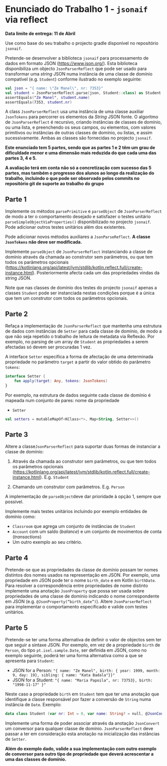 # Enunciado do Trabalho 1 - `jsonaif` via reflect

**Data limite de entrega: 11 de Abril**

Use como base do seu trabalho o projecto gradle disponível no repositório
`jsonaif`.

Pretende-se desenvolver a biblioteca `jsonaif` para processamento de dados em formato JSON (https://www.json.org/). Esta
biblioteca disponibiliza um objecto `JsonParserReflect` que pode ser usado para transformar uma _string_ JSON numa
instância de uma classe de domínio compatível (e.g. `Student`) conforme ilustrado no exemplo seguinte:

```kotlin
val json = "{ name: \"Ze Manel\", nr: 7353}"
val student = JsonParserReflect.parse(json, Student::class) as Student
assertEquals("Ze Manel", student.name)
assertEquals(7353, student.nr)
```

A class `JsonParserReflect` usa uma instância de uma classe auxiliar
`JsonTokens` para percorrer os elementos da _String_ JSON fonte. O algoritmo de `JsonParserReflect` é recursivo, criando
instâncias de classes de domínio, ou uma lista, e preenchendo os seus campos, ou elementos, com valores primitivos ou
instâncias de outras classes de domínio, ou listas, e assim sucessivamente. Ambas as classes são fornecidas no
projecto `jsonaif`.

**Este enunciado tem 5 partes, sendo que as partes 1 e 2 têm um grau de dificuldade menor e uma dimensão mais reduzida
do que cada uma das partes 3, 4 e 5.**

**A avaliação terá em conta não só a concretização com sucesso das 5 partes, mas também o progresso dos alunos ao longo
da realização do trabalho, incluindo o que pode ser observado pelos commits no repositório git de suporte ao trabalho do
grupo**

## Parte 1

Implemente os métodos `parsePrimitive` e `parseObject` de `JsonParserReflect` de modo a ter o comportamento desejado e
satisfazer o testes unitário
`parseSimpleObjectViaProperties()` disponibilizado no projecto `jsonaif`. Pode adicionar outros testes unitários além
dos existentes.

Pode adicionar novos métodos auxiliares a `JsonParseReflect`. **A classe
`JsonTokens` não deve ser modificada.**

Implemente `parseObject` de `JsonParserReflect` instanciando a classe de domínio através da chamada ao construtor sem
parâmetros, ou que tem todos os parâmetros
opcionais (https://kotlinlang.org/api/latest/jvm/stdlib/kotlin.reflect.full/create-instance.html). Posteriormente afecta
cada um das propriedades vindas da string JSON.

Note que nas classes de domínio dos testes do projecto `jsonaif` apenas a classes `Student` pode ser instanciada nestas
condições porque é a única que tem um construtor com todos os parâmetros opcionais.

## Parte 2

Refaça a implementação de `JsonParserReflect` que mantenha uma estrutura de dados com instâncias de `Setter` para cada
classe de domínio, de modo a que não seja repetido o trabalho de leitura de metadata via Reflexão. Por exemplo, no
parsing de um array de `Student` as propriedades a serem afectadas só devem ser procuradas 1 vez.

A interface `Setter` especifica a forma de afectação de uma determinada propriedade no parâmetro `target` a partir do
valor obtido do parâmetro
`tokens`:

```kotlin
interface Setter {
    fun apply(target: Any, tokens: JsonTokens)
}
```

Por exemplo, na estrutura de dados seguinte cada classe de domínio é mapeada num conjunto de pares: nome da propriedade

- `Setter`

```kotlin
val setters = mutableMapOf<KClass<*>, Map<String, Setter>>()
```

## Parte 3

Altere a classe`JsonParserReflect` para suportar duas formas de instanciar a classe de domínio:

1. Através da chamada ao construtor sem parâmetros, ou que tem todos os parâmetros opcionais
   (https://kotlinlang.org/api/latest/jvm/stdlib/kotlin.reflect.full/create-instance.html). E.g. `Student`

2. Chamando um construtor com parâmetros. E.g. `Person`

A implementação de `parseObject`deve dar prioridade à opção 1, sempre que possível.

Implemente mais testes unitários incluindo por exemplo entidades de domínio como:

* `Classroom` que agrega um conjunto de instâncias de `Student`
* `Account` com um saldo (_balance_) e um conjunto de movimentos de conta
  (_transactions_)
* Um outro exemplo ao seu critério.

## Parte 4

Pretende-se que as propriedades da classe de domínio possam ter nomes distintos dos nomes usados na representação em
JSON. Por exemplo, uma propriedade em JSON pode ter o nome `birth_date`  e em Kotlin
`birthDate`. Para resolver a correspondência entre propriedades de nome distinto implemente uma anotação `JsonProperty`
que possa ser usada sobre propriedades de uma classe de domínio indicando o nome correspondente em JSON (e.g.
`@JsonProperty(“birth_date”)`). Altere `JsonParserReflect` para implementar o comportamento especificado e valide com
testes unitários.

## Parte 5

Pretende-se ter uma forma alternativa de definir o valor de objectos sem ter que seguir a sintaxe JSON. Por exemplo, em
vez de a propriedade `birth` de `Person`, do tipo
`pt.isel.sample.Date`, ser definida em JSON, como no exemplo seguinte, poderá ter uma forma alternativa como a que se
apresenta para `Student`:

* JSON for a Person: `"{ name: "Ze Manel", birth: { year: 1999, month: 9, day: 19}, sibling: { name: "Kata Badala"}}"`
* JSON for a Student: `"{ name: "Maria Papoila", nr: 73753}, birth: "1998-11-17" }"`

Neste caso a propriedade `birth` em `Student` tem que ter uma anotação que identifique a classe responsável por fazer a
conversão de `String` numa instância de `Date`. Exemplo:

```kotlin
data class Student (var nr: Int = 0, var name: String? = null, @JsonConvert(JsonToDate::class) val birth: Date)
```

Implemente uma forma de poder associar através da anotação `JsonConvert` um conversor para qualquer classe de domínio.
`JsonParserReflect` deve passar a ter em consideração esta anotação na inicialização das instâncias de `Setter`.

**Além do exemplo dado, valide a sua implementação com outro exemplo de conversor para outro tipo de propriedade que
deverá acrescentar a uma das classes de domínio.**
